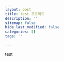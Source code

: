 ```yaml
---
layout: post
title: test 프로젝트
description: ''
sitemap: false
hide_last_modified: false
categories: []
tags: ''

---
```

test 